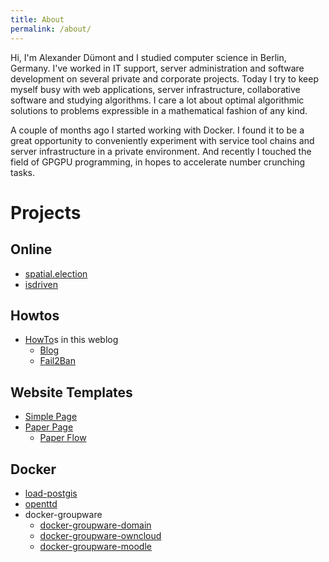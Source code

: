 ```yaml
---
title: About
permalink: /about/
---
```


Hi, I'm Alexander Dümont and I studied computer science in Berlin, Germany. I've worked in IT support, server administration and software development on several private and corporate projects. Today I try to keep myself busy with web applications, server infrastructure, collaborative software and studying algorithms. I care a lot about optimal algorithmic solutions to problems expressible in a mathematical fashion of any kind.

A couple of months ago I started working with Docker. I found it to be a great opportunity to conveniently experiment with service tool chains and server infrastructure in a private environment. And recently I touched the field of GPGPU programming, in hopes to accelerate number crunching tasks.


# Projects 

## Online

 - [spatial.election](/tag/spatial-election/)
 - [isdriven](/tag/isdriven/)

## Howtos

 - [HowTo](/tag/howto/)s in this weblog
   - [Blog](/tag/blog/)
   - [Fail2Ban](/tag/fail2ban/)

## Website Templates
 - [Simple Page](/tag/simplepage/)
 - [Paper Page](/tag/paperpage/)
   - [Paper Flow](/tag/paperflow/)

## Docker

 - [load-postgis](/weblog/2016/12/06/docker-load-postgis/)
 - [openttd](/weblog/2016/12/03/docker-openttd/)
 - docker-groupware
   - [docker-groupware-domain](/tag/domain/)
   - [docker-groupware-owncloud](/tag/owncloud/)
   - [docker-groupware-moodle](/tag/moodle/)
